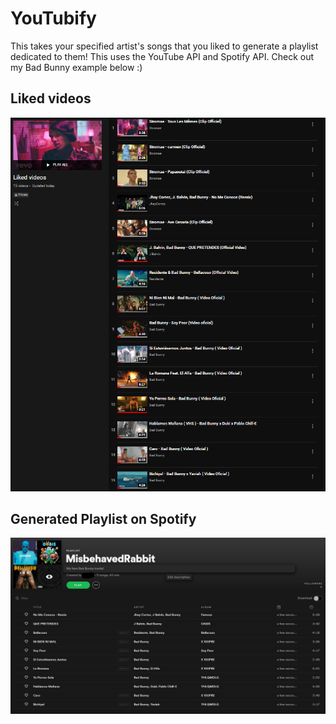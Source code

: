 # YouTubify
This takes your specified artist's songs that you liked to generate a playlist dedicated to them! This uses the YouTube API and Spotify API. Check out my Bad Bunny example below :)

## Liked videos
![liked videos on youtube](images/likedvideos.png)

## Generated Playlist on Spotify
![playlist on spotify](images/playlist.png)
